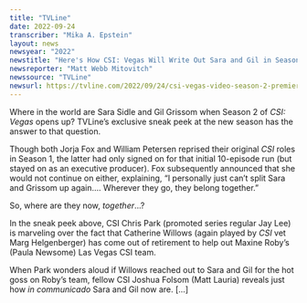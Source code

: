 ```yaml
---
title: "TVLine"
date: 2022-09-24
transcriber: "Mika A. Epstein"
layout: news
newsyear: "2022"
newstitle: "Here's How CSI: Vegas Will Write Out Sara and Gil in Season 2"
newsreporter: "Matt Webb Mitovitch"
newssource: "TVLine"
newsurl: https://tvline.com/2022/09/24/csi-vegas-video-season-2-premiere-sara-gil-not-returning/
---
```


Where in the world are Sara Sidle and Gil Grissom when Season 2 of _CSI: Vegas_ opens up? TVLine’s exclusive sneak peek at the new season has the answer to that question.

Though both Jorja Fox and William Petersen reprised their original _CSI_ roles in Season 1, the latter had only signed on for that initial 10-episode run (but stayed on as an executive producer). Fox subsequently announced that she would not continue on either, explaining, “I personally just can’t split Sara and Grissom up again…. Wherever they go, they belong together.”

So, where are they now, _together_…?

In the sneak peek above, CSI Chris Park (promoted series regular Jay Lee) is marveling over the fact that Catherine Willows (again played by _CSI_ vet Marg Helgenberger) has come out of retirement to help out Maxine Roby’s (Paula Newsome) Las Vegas CSI team.

When Park wonders aloud if Willows reached out to Sara and Gil for the hot goss on Roby’s team, fellow CSI Joshua Folsom (Matt Lauria) reveals just how _in communicado_ Sara and Gil now are. [...]
